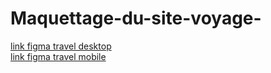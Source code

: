 # Maquettage-du-site-voyage-
[link figma travel desktop](https://www.figma.com/file/eLCGMzuXfkuRRQ0QW4dq9B/maquittage_travel_site-web_briefes_1?node-id=0%3A1)<br>
[link figma travel mobile](https://www.figma.com/file/4YIkyiD5ERLW9caKH8MxKh/maquittage_travel_mobile?node-id=0%3A1)

